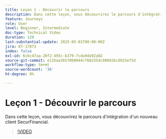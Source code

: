 ```yaml
---
title: Leçon 1 - Découvrir le parcours
description: Dans cette leçon, vous découvrirez le parcours d'intégration d'un nouveau client SecurFinancial.
feature: Journeys
role: User
level: Beginner, Intermediate
doc-type: Technical Video
duration: 129
last-substantial-update: 2025-05-01T00:00:00Z
jira: KT-17873
index: false
exl-id: 6cbc47aa-20f2-493c-b379-7cda9da92a02
source-git-commit: e135aa3657068944cf682354c90092bcd915ef3d
workflow-type: tm+mt
source-wordcount: '36'
ht-degree: 0%

---
```


# Leçon 1 - Découvrir le parcours

Dans cette leçon, vous découvrirez le parcours d&#39;intégration d&#39;un nouveau client SecurFinancial.

>[!VIDEO](https://video.tv.adobe.com/v/3457827/?learn=on&enablevpops)
